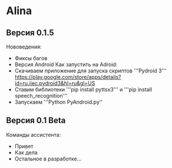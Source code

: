 # Alina
## Версия 0.1.5
Нововедения:
- Фиксы багов
- Версия Android
Как запустить на Adroid:
- Скачиваем приложение для запуска скриптов '''Pydroid 3''' https://play.google.com/store/apps/details?id=ru.iiec.pydroid3&hl=ru&gl=US
- Ставим библиотеки '''pip install pyttsx3''' и '''pip install speech_recognition'''
- Запускаем '''Python PyAndroid.py''
## Версия 0.1 Beta
Команды ассистента:
- Привет
- Как дела
- Остальное в разработке...
